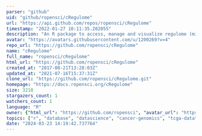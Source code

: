 ```yaml
---
parser: "github"
uid: "github/ropensci/cRegulome"
url: "https://api.github.com/repos/ropensci/cRegulome"
timestamp: "2022-01-27 10:11:35.202055"
description: "An R package to access, manage and visualize regulome (microRNA/transcription factors)-gene correlations in cancer"
avatar: "https://avatars.githubusercontent.com/u/1200269?v=4"
repo_url: "https://github.com/ropensci/cRegulome"
name: "cRegulome"
full_name: "ropensci/cRegulome"
html_url: "https://github.com/ropensci/cRegulome"
created_at: "2017-08-21T13:28:03Z"
updated_at: "2021-07-16T15:37:31Z"
clone_url: "https://github.com/ropensci/cRegulome.git"
homepage: "https://docs.ropensci.org/cRegulome"
size: 3218
stargazers_count: 1
watchers_count: 1
language: "R"
owner: {"html_url": "https://github.com/ropensci", "avatar_url": "https://avatars.githubusercontent.com/u/1200269?v=4", "login": "ropensci", "type": "Organization"}
topics: ["r", "database", "datascience", "cancer-genomics", "tcga-data", "transcription-factors", "microrna", "rstats", "r-package", "peer-reviewed", "data-access"]
date: "2024-03-23 14:19:42.737764"
---
```

